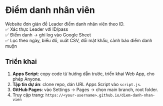 # Điểm danh nhân viên

Website đơn giản để Leader điểm danh nhân viên theo ID.  
✅ Xác thực Leader với ID/pass  
✅ Điểm danh -> ghi log vào Google Sheet  
✅ Lọc theo ngày, biểu đồ, xuất CSV, đổi mật khẩu, cảnh báo điểm danh muộn

## Triển khai

1. **Apps Script**: copy code từ hướng dẫn trước, triển khai Web App, cho phép Anyone.
2. **Tập tin dự án**: clone repo, dán URL Apps Script vào `script.js`.
3. **GitHub Pages**: vào Settings → Pages → chọn main branch, root folder.
4. Truy cập trang: `https://<your-username>.github.io/diem-danh-nhan-vien`


